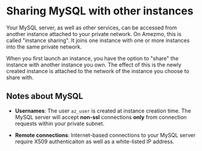 # Sharing MySQL with other instances

Your MySQL server, as well as other services, can be accessed from another instance attached to your private network. On Amezmo,
this is called "instance sharing". It joins one instance with one or more instances into the same private network.

When you first launch an instance,
you have the option to "share" the instance with another instance you own. The effect of this is
the newly created instance is attached to the network of the instance you choose to share with.

## Notes about MySQL

- **Usernames**: 
The user `az_user` is created at instance creation time. The MySQL server will accept **non-ssl** connections **only** from connection requests within your private subnet.

- **Remote connections**: 
Internet-based connections to your MySQL server require X509 authenticaiton as well as a white-listed IP address.
